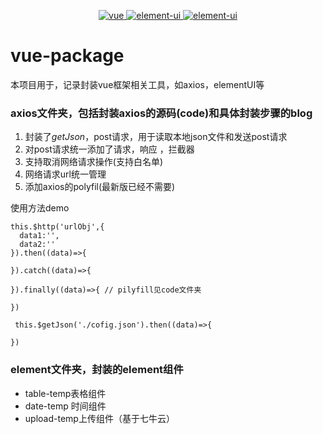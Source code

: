 
<p align="center">
  <a href="https://img.shields.io/badge/vue-npm-brightgreen.svg">
    <img src="https://img.shields.io/badge/vue-npm-brightgreen.svg" alt="vue">
  </a>
  <a href="https://github.com/ElemeFE/element">
    <img src="https://img.shields.io/badge/element-npm-blue.svg" alt="element-ui">
  </a>
  <a href="https://github.com/axios/axios">
    <img src="https://img.shields.io/badge/axios-npm-brightgreen.svg" alt="element-ui">
  </a>
</p>

# vue-package
本项目用于，记录封装vue框架相关工具，如axios，elementUI等



### axios文件夹，包括封装axios的源码(code)和具体封装步骤的blog

1. 封装了$getJson，$post请求，用于读取本地json文件和发送post请求
2. 对post请求统一添加了请求，响应 ，拦截器
3. 支持取消网络请求操作(支持白名单)
4. 网络请求url统一管理
5. 添加axios的polyfil(最新版已经不需要)

使用方法demo

    this.$http('urlObj',{
      data1:'',
      data2:''
    }).then((data)=>{
      
    }).catch((data)=>{

    }).finally((data)=>{ // pilyfill见code文件夹

    })

     this.$getJson('./cofig.json').then((data)=>{
      
    })

### element文件夹，封装的element组件

* table-temp表格组件
* date-temp 时间组件
* upload-temp上传组件（基于七牛云）
